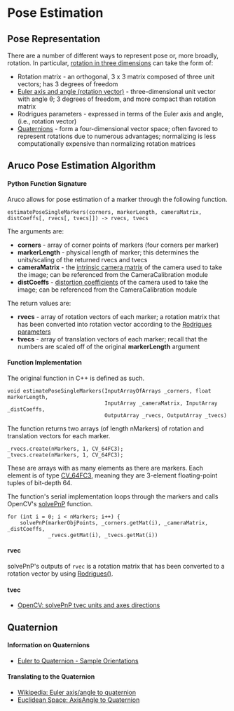 # Pose Estimation
## Pose Representation
There are a number of different ways to represent pose or, more broadly, rotation. In particular, [rotation in three dimensions](https://en.wikipedia.org/wiki/Rotation_formalisms_in_three_dimensions) can take the form of:
* Rotation matrix - an orthogonal, 3 x 3 matrix composed of three unit vectors; has 3 degrees of freedom
* [Euler axis and angle (rotation vector)](https://en.wikipedia.org/wiki/Axis%E2%80%93angle_representation) - three-dimensional unit vector with angle θ; 3 degrees of freedom, and more compact than rotation matrix
* Rodrigues parameters - expressed in terms of the Euler axis and angle, (i.e., rotation vector)
* [Quaternions](https://en.wikipedia.org/wiki/Quaternions_and_spatial_rotation) - form a four-dimensional vector space; often favored to represent rotations due to numerous advantages; normalizing is less computationally expensive than normalizing rotation matrices

## Aruco Pose Estimation Algorithm
#### Python Function Signature
Aruco allows for pose estimation of a marker through the following function.
```
estimatePoseSingleMarkers(corners, markerLength, cameraMatrix, distCoeffs[, rvecs[, tvecs]]) -> rvecs, tvecs
```
The arguments are:
* **corners** - array of corner points of markers (four corners per marker)
* **markerLength** - physical length of marker; this determines the units/scaling of the returned rvecs and tvecs
* **cameraMatrix** - the [intrinsic camera matrix](https://en.wikipedia.org/wiki/Camera_resectioning#Intrinsic_parameters) of the camera used to take the image; can be referenced from the CameraCalibration module
* **distCoeffs** - [distortion coefficients](http://docs.opencv.org/2.4/doc/tutorials/calib3d/camera_calibration/camera_calibration.html) of the camera used to take the image; can be referenced from the CameraCalibration module

The return values are:
* **rvecs** - array of rotation vectors of each marker; a rotation matrix that has been converted into rotation vector according to the [Rodrigues parameters](https://en.wikipedia.org/wiki/Rotation_formalisms_in_three_dimensions#Rodrigues_parameters_and_Gibbs_representation)
* **tvecs** - array of translation vectors of each marker; recall that the numbers are scaled off of the original **markerLength** argument

#### Function Implementation
The original function in C++ is defined as such.
```
void estimatePoseSingleMarkers(InputArrayOfArrays _corners, float markerLength,
                               InputArray _cameraMatrix, InputArray _distCoeffs,
                               OutputArray _rvecs, OutputArray _tvecs)
```


The function returns two arrays (of length nMarkers) of rotation and translation vectors for each marker.
```
_rvecs.create(nMarkers, 1, CV_64FC3);
_tvecs.create(nMarkers, 1, CV_64FC3);
```
These are arrays with as many elements as there are markers. Each element is of type [CV_64FC3](http://docs.opencv.org/trunk/d0/d3a/classcv_1_1DataType.html), meaning they are 3-element floating-point tuples of bit-depth 64.

The function's serial implementation loops through the markers and calls OpenCV's [solvePnP](http://docs.opencv.org/3.0-beta/modules/calib3d/doc/camera_calibration_and_3d_reconstruction.html#solvepnp) function.
```
for (int i = 0; i < nMarkers; i++) {
    solvePnP(markerObjPoints, _corners.getMat(i), _cameraMatrix, _distCoeffs,
             _rvecs.getMat(i), _tvecs.getMat(i))
```
#### rvec
solvePnP's outputs of ```rvec``` is a rotation matrix that has been converted to a rotation vector by using [Rodrigues()](http://docs.opencv.org/3.0-beta/modules/calib3d/doc/camera_calibration_and_3d_reconstruction.html#rodrigues).

#### tvec
* [OpenCV: solvePnP tvec units and axes directions](http://stackoverflow.com/questions/17423302/opencv-solvepnp-tvec-units-and-axes-directions)

## Quaternion
#### Information on Quaternions
* [Euler to Quaternion - Sample Orientations](http://www.euclideanspace.com/maths/geometry/rotations/conversions/eulerToQuaternion/steps/index.htm)

#### Translating to the Quaternion
* [Wikipedia: Euler axis/angle to quaternion](https://en.wikipedia.org/wiki/Rotation_formalisms_in_three_dimensions#Euler_axis.2Fangle_.E2.86.94_quaternion)
* [Euclidean Space: AxisAngle to Quaternion](http://www.euclideanspace.com/maths/geometry/rotations/conversions/angleToQuaternion/)
